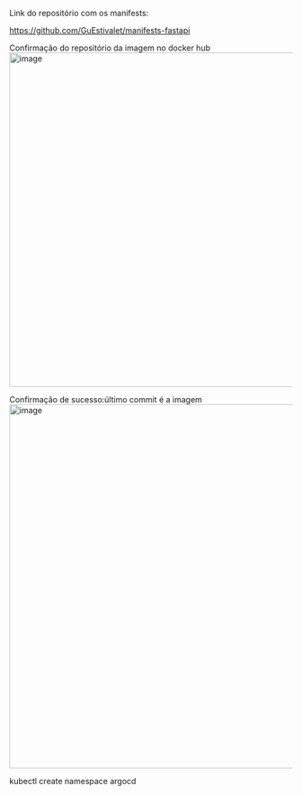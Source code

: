 

Link do repositório com os manifests:

https://github.com/GuEstivalet/manifests-fastapi


Confirmação do repositório da imagem no docker hub
<img width="861" height="594" alt="image" src="https://github.com/user-attachments/assets/7a6a3cad-46a3-4ab6-b4c7-3d8ab9e0d9f9" />


Confirmação de sucesso:último commit é a imagem
<img width="937" height="647" alt="image" src="https://github.com/user-attachments/assets/fc44f1dc-0ced-4c54-a142-0d515a49f85b" />



kubectl create namespace argocd
